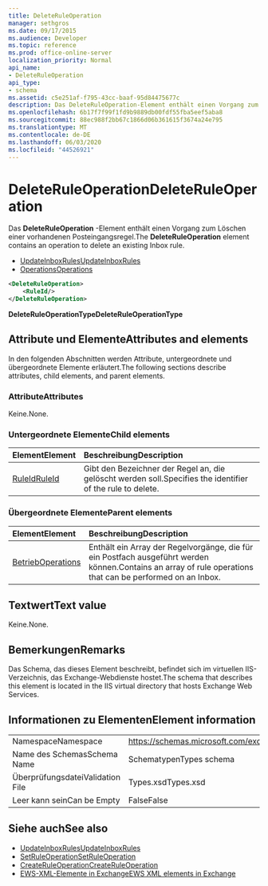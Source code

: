 ```yaml
---
title: DeleteRuleOperation
manager: sethgros
ms.date: 09/17/2015
ms.audience: Developer
ms.topic: reference
ms.prod: office-online-server
localization_priority: Normal
api_name:
- DeleteRuleOperation
api_type:
- schema
ms.assetid: c5e251af-f795-43cc-baaf-95d84475677c
description: Das DeleteRuleOperation-Element enthält einen Vorgang zum Löschen einer vorhandenen Posteingangsregel.
ms.openlocfilehash: 6b17f7f99f1fd9b9889db00fdf55fba5eef5aba8
ms.sourcegitcommit: 88ec988f2bb67c1866d06b361615f3674a24e795
ms.translationtype: MT
ms.contentlocale: de-DE
ms.lasthandoff: 06/03/2020
ms.locfileid: "44526921"
---
```

# <a name="deleteruleoperation"></a><span data-ttu-id="3c55c-103">DeleteRuleOperation</span><span class="sxs-lookup"><span data-stu-id="3c55c-103">DeleteRuleOperation</span></span>

<span data-ttu-id="3c55c-104">Das **DeleteRuleOperation** -Element enthält einen Vorgang zum Löschen einer vorhandenen Posteingangsregel.</span><span class="sxs-lookup"><span data-stu-id="3c55c-104">The **DeleteRuleOperation** element contains an operation to delete an existing Inbox rule.</span></span> 
  
- [<span data-ttu-id="3c55c-105">UpdateInboxRules</span><span class="sxs-lookup"><span data-stu-id="3c55c-105">UpdateInboxRules</span></span>](updateinboxrules.md)
- [<span data-ttu-id="3c55c-106">Operations</span><span class="sxs-lookup"><span data-stu-id="3c55c-106">Operations</span></span>](operations.md)
  
```XML
<DeleteRuleOperation>
    <RuleId/>
</DeleteRuleOperation>
```

 <span data-ttu-id="3c55c-107">**DeleteRuleOperationType**</span><span class="sxs-lookup"><span data-stu-id="3c55c-107">**DeleteRuleOperationType**</span></span>
## <a name="attributes-and-elements"></a><span data-ttu-id="3c55c-108">Attribute und Elemente</span><span class="sxs-lookup"><span data-stu-id="3c55c-108">Attributes and elements</span></span>

<span data-ttu-id="3c55c-109">In den folgenden Abschnitten werden Attribute, untergeordnete und übergeordnete Elemente erläutert.</span><span class="sxs-lookup"><span data-stu-id="3c55c-109">The following sections describe attributes, child elements, and parent elements.</span></span>
  
### <a name="attributes"></a><span data-ttu-id="3c55c-110">Attribute</span><span class="sxs-lookup"><span data-stu-id="3c55c-110">Attributes</span></span>

<span data-ttu-id="3c55c-111">Keine.</span><span class="sxs-lookup"><span data-stu-id="3c55c-111">None.</span></span>
  
### <a name="child-elements"></a><span data-ttu-id="3c55c-112">Untergeordnete Elemente</span><span class="sxs-lookup"><span data-stu-id="3c55c-112">Child elements</span></span>

|<span data-ttu-id="3c55c-113">**Element**</span><span class="sxs-lookup"><span data-stu-id="3c55c-113">**Element**</span></span>|<span data-ttu-id="3c55c-114">**Beschreibung**</span><span class="sxs-lookup"><span data-stu-id="3c55c-114">**Description**</span></span>|
|:-----|:-----|
|[<span data-ttu-id="3c55c-115">RuleId</span><span class="sxs-lookup"><span data-stu-id="3c55c-115">RuleId</span></span>](ruleid.md) <br/> |<span data-ttu-id="3c55c-116">Gibt den Bezeichner der Regel an, die gelöscht werden soll.</span><span class="sxs-lookup"><span data-stu-id="3c55c-116">Specifies the identifier of the rule to delete.</span></span>  <br/> |
   
### <a name="parent-elements"></a><span data-ttu-id="3c55c-117">Übergeordnete Elemente</span><span class="sxs-lookup"><span data-stu-id="3c55c-117">Parent elements</span></span>

|<span data-ttu-id="3c55c-118">**Element**</span><span class="sxs-lookup"><span data-stu-id="3c55c-118">**Element**</span></span>|<span data-ttu-id="3c55c-119">**Beschreibung**</span><span class="sxs-lookup"><span data-stu-id="3c55c-119">**Description**</span></span>|
|:-----|:-----|
|[<span data-ttu-id="3c55c-120">Betrieb</span><span class="sxs-lookup"><span data-stu-id="3c55c-120">Operations</span></span>](operations.md) <br/> |<span data-ttu-id="3c55c-121">Enthält ein Array der Regelvorgänge, die für ein Postfach ausgeführt werden können.</span><span class="sxs-lookup"><span data-stu-id="3c55c-121">Contains an array of rule operations that can be performed on an Inbox.</span></span>  <br/> |
   
## <a name="text-value"></a><span data-ttu-id="3c55c-122">Textwert</span><span class="sxs-lookup"><span data-stu-id="3c55c-122">Text value</span></span>

<span data-ttu-id="3c55c-123">Keine.</span><span class="sxs-lookup"><span data-stu-id="3c55c-123">None.</span></span>
  
## <a name="remarks"></a><span data-ttu-id="3c55c-124">Bemerkungen</span><span class="sxs-lookup"><span data-stu-id="3c55c-124">Remarks</span></span>

<span data-ttu-id="3c55c-125">Das Schema, das dieses Element beschreibt, befindet sich im virtuellen IIS-Verzeichnis, das Exchange-Webdienste hostet.</span><span class="sxs-lookup"><span data-stu-id="3c55c-125">The schema that describes this element is located in the IIS virtual directory that hosts Exchange Web Services.</span></span>
  
## <a name="element-information"></a><span data-ttu-id="3c55c-126">Informationen zu Elementen</span><span class="sxs-lookup"><span data-stu-id="3c55c-126">Element information</span></span>

|||
|:-----|:-----|
|<span data-ttu-id="3c55c-127">Namespace</span><span class="sxs-lookup"><span data-stu-id="3c55c-127">Namespace</span></span>  <br/> |https://schemas.microsoft.com/exchange/services/2006/types  <br/> |
|<span data-ttu-id="3c55c-128">Name des Schemas</span><span class="sxs-lookup"><span data-stu-id="3c55c-128">Schema Name</span></span>  <br/> |<span data-ttu-id="3c55c-129">Schematypen</span><span class="sxs-lookup"><span data-stu-id="3c55c-129">Types schema</span></span>  <br/> |
|<span data-ttu-id="3c55c-130">Überprüfungsdatei</span><span class="sxs-lookup"><span data-stu-id="3c55c-130">Validation File</span></span>  <br/> |<span data-ttu-id="3c55c-131">Types.xsd</span><span class="sxs-lookup"><span data-stu-id="3c55c-131">Types.xsd</span></span>  <br/> |
|<span data-ttu-id="3c55c-132">Leer kann sein</span><span class="sxs-lookup"><span data-stu-id="3c55c-132">Can be Empty</span></span>  <br/> |<span data-ttu-id="3c55c-133">False</span><span class="sxs-lookup"><span data-stu-id="3c55c-133">False</span></span>  <br/> |
   
## <a name="see-also"></a><span data-ttu-id="3c55c-134">Siehe auch</span><span class="sxs-lookup"><span data-stu-id="3c55c-134">See also</span></span>

- [<span data-ttu-id="3c55c-135">UpdateInboxRules</span><span class="sxs-lookup"><span data-stu-id="3c55c-135">UpdateInboxRules</span></span>](updateinboxrules.md) 
- [<span data-ttu-id="3c55c-136">SetRuleOperation</span><span class="sxs-lookup"><span data-stu-id="3c55c-136">SetRuleOperation</span></span>](setruleoperation.md) 
- [<span data-ttu-id="3c55c-137">CreateRuleOperation</span><span class="sxs-lookup"><span data-stu-id="3c55c-137">CreateRuleOperation</span></span>](createruleoperation.md)
- [<span data-ttu-id="3c55c-138">EWS-XML-Elemente in Exchange</span><span class="sxs-lookup"><span data-stu-id="3c55c-138">EWS XML elements in Exchange</span></span>](ews-xml-elements-in-exchange.md)

